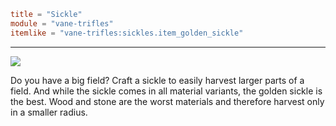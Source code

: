 ```toml
title = "Sickle"
module = "vane-trifles"
itemlike = "vane-trifles:sickles.item_golden_sickle"
```
---
![](assets/gifs/sickle.gif)

Do you have a big field? Craft a sickle to easily harvest larger parts of a field. And while the sickle comes in all material variants, the golden sickle is the best. Wood and stone are the worst materials and therefore harvest only in a smaller radius.
